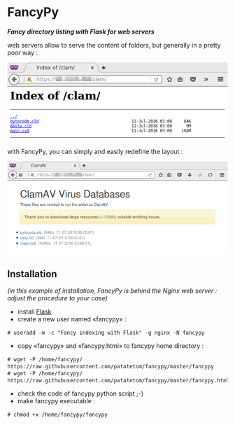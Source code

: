 # FancyPy

***Fancy directory listing with Flask for web servers***

web servers allow to serve the content of folders, but generally in a pretty poor way :

![Ngnix default directory listing](https://github.com/patatetom/fancypy/blob/master/default.png "Ngnix default directory listing")

with FancyPy, you can simply and easily redefine the layout :

![FancyPy directory listing](https://github.com/patatetom/fancypy/blob/master/fancypy.png "FancyPy directory listing")


## Installation

*(in this example of installation, FancyPy is behind the Nginx web server : adjust the procedure to your case)*

* install [Flask](http://flask.pocoo.org/docs/0.11/installation/)
* create a new user named «fancypy» :
```
# useradd -m -c "Fancy indexing with Flask" -g nginx -N fancypy
```
* copy «fancypy» and «fancypy.html» to fancypy home directory :
```
# wget -P /home/fancypy/ https://raw.githubusercontent.com/patatetom/fancypy/master/fancypy
# wget -P /home/fancypy/ https://raw.githubusercontent.com/patatetom/fancypy/master/fancypy.html
```
* check the code of fancypy python script ;-)
* make fancypy executable :
```
# chmod +x /home/fancypy/fancypy
```
